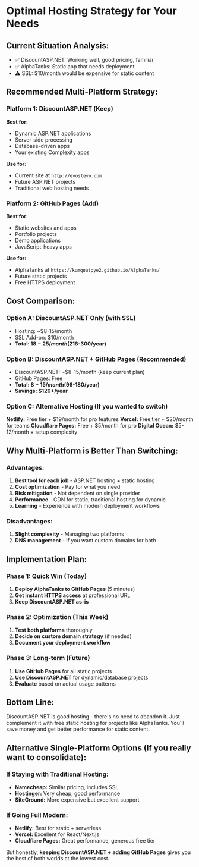 # Optimal Hosting Strategy for Your Needs

## Current Situation Analysis:
- ✅ DiscountASP.NET: Working well, good pricing, familiar
- ✅ AlphaTanks: Static app that needs deployment
- ⚠️ SSL: $10/month would be expensive for static content

## Recommended Multi-Platform Strategy:

### Platform 1: DiscountASP.NET (Keep)
**Best for:**
- Dynamic ASP.NET applications
- Server-side processing
- Database-driven apps
- Your existing Complexity apps

**Use for:**
- Current site at `http://evostevo.com`
- Future ASP.NET projects
- Traditional web hosting needs

### Platform 2: GitHub Pages (Add)
**Best for:**
- Static websites and apps
- Portfolio projects
- Demo applications
- JavaScript-heavy apps

**Use for:**
- AlphaTanks at `https://kumquatpye2.github.io/AlphaTanks/`
- Future static projects
- Free HTTPS deployment

## Cost Comparison:

### Option A: DiscountASP.NET Only (with SSL)
- Hosting: ~$8-15/month
- SSL Add-on: $10/month
- **Total: $18-25/month ($216-300/year)**

### Option B: DiscountASP.NET + GitHub Pages (Recommended)
- DiscountASP.NET: ~$8-15/month (keep current plan)
- GitHub Pages: Free
- **Total: $8-15/month ($96-180/year)**
- **Savings: $120+/year**

### Option C: Alternative Hosting (If you wanted to switch)
**Netlify:** Free tier + $19/month for pro features
**Vercel:** Free tier + $20/month for teams
**Cloudflare Pages:** Free + $5/month for pro
**Digital Ocean:** $5-12/month + setup complexity

## Why Multi-Platform is Better Than Switching:

### Advantages:
1. **Best tool for each job** - ASP.NET hosting + static hosting
2. **Cost optimization** - Pay for what you need
3. **Risk mitigation** - Not dependent on single provider
4. **Performance** - CDN for static, traditional hosting for dynamic
5. **Learning** - Experience with modern deployment workflows

### Disadvantages:
1. **Slight complexity** - Managing two platforms
2. **DNS management** - If you want custom domains for both

## Implementation Plan:

### Phase 1: Quick Win (Today)
1. **Deploy AlphaTanks to GitHub Pages** (5 minutes)
2. **Get instant HTTPS access** at professional URL
3. **Keep DiscountASP.NET as-is**

### Phase 2: Optimization (This Week)
1. **Test both platforms** thoroughly
2. **Decide on custom domain strategy** (if needed)
3. **Document your deployment workflow**

### Phase 3: Long-term (Future)
1. **Use GitHub Pages** for all static projects
2. **Use DiscountASP.NET** for dynamic/database projects
3. **Evaluate** based on actual usage patterns

## Bottom Line:
DiscountASP.NET is good hosting - there's no need to abandon it. Just complement it with free static hosting for projects like AlphaTanks. You'll save money and get better performance for static content.

## Alternative Single-Platform Options (If you really want to consolidate):

### If Staying with Traditional Hosting:
- **Namecheap:** Similar pricing, includes SSL
- **Hostinger:** Very cheap, good performance
- **SiteGround:** More expensive but excellent support

### If Going Full Modern:
- **Netlify:** Best for static + serverless
- **Vercel:** Excellent for React/Next.js
- **Cloudflare Pages:** Great performance, generous free tier

But honestly, **keeping DiscountASP.NET + adding GitHub Pages** gives you the best of both worlds at the lowest cost.
